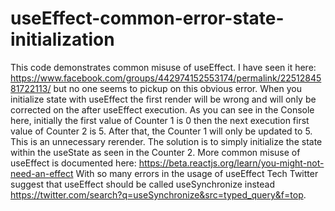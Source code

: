 # useEffect-common-error-state-initialization

This code demonstrates common misuse of useEffect.
I have seen it here: https://www.facebook.com/groups/442974152553174/permalink/2251284581722113/
but no one seems to pickup on this obvious error.
When you initialize state with useEffect the first render will be wrong and will only be corrected on the after useEffect execution.
As you can see in the Console here, initially the first value of Counter 1 is 0 then the next execution first value of Counter 2 is 5.
After that, the Counter 1 will only be updated to 5.
This is an unnecessary rerender.
The solution is to simply initialize the state within the useState as seen in the Counter 2.
More common misuse of useEffect is documented here: https://beta.reactjs.org/learn/you-might-not-need-an-effect
With so many errors in the usage of useEffect Tech Twitter suggest that useEffect should be called useSynchronize instead https://twitter.com/search?q=useSynchronize&src=typed_query&f=top.
